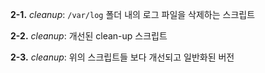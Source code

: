 **2-1.** *cleanup*: `/var/log` 폴더 내의 로그 파일을 삭제하는 스크립트

**2-2.** *cleanup*: 개선된 clean-up 스크립트

**2-3.** *cleanup*: 위의 스크립트들 보다 개선되고 일반화된 버전